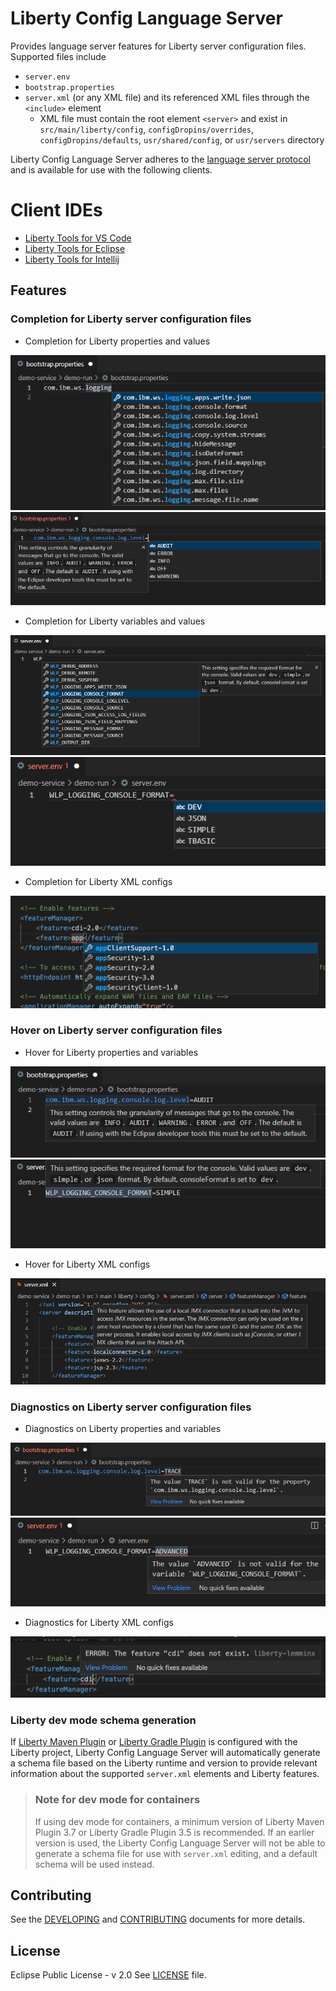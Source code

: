 # Liberty Config Language Server

Provides language server features for Liberty server configuration files. Supported files include 
- `server.env`
- `bootstrap.properties`
- `server.xml` (or any XML file) and its referenced XML files through the `<include>` element
    - XML file must contain the root element `<server>` and exist in `src/main/liberty/config`, `configDropins/overrides`, `configDropins/defaults`, `usr/shared/config`, or `usr/servers` directory

Liberty Config Language Server adheres to the [language server protocol](https://github.com/Microsoft/language-server-protocol)
and is available for use with the following clients.

# Client IDEs
* [Liberty Tools for VS Code](https://github.com/OpenLiberty/liberty-tools-vscode)
* [Liberty Tools for Eclipse](https://github.com/OpenLiberty/liberty-tools-eclipse)
* [Liberty Tools for Intellij](https://github.com/OpenLiberty/liberty-tools-intellij)

## Features

### Completion for Liberty server configuration files
* Completion for Liberty properties and values 

![Screenshot of Liberty property name suggestions in a bootstrap.properties file](./docs/images/property-completion.png "Completion suggestions for Liberty properties in bootstrap.properties") 
![Screenshot of value suggestions for a Liberty property in a bootstrap.properties file. If there is a default value, it is preselected.](./docs/images/property-value-completion.png "Completion suggestions for Liberty property values in bootstrap.properties")
* Completion for Liberty variables and values 

![Screenshot of Liberty variable suggestions in a server.env file](./docs/images/variable-completion.png "Completion suggestions for Liberty variables in server.env")
![Screenshot of value suggestions for a Liberty variable in a server.env file. If there is a default value, it is preselected](./docs/images/variable-value-completion.png "Completion suggestions for Liberty variable values in server.env")
* Completion for Liberty XML configs

![Screenshot of Liberty feature suggestions in a feature block in a server.xml file](./docs/images/feature-completion.png "Completion suggestions for Liberty configuration in server.xml")

### Hover on Liberty server configuration files
* Hover for Liberty properties and variables

![Screenshot of a documentation dialog appearing when hovering over a Liberty property in a bootstrap.properties file](./docs/images/property-hover.png "Hover on Liberty properties in bootstrap.properties")
![Screenshot of a documentation dialog appearing when hovering over a Liberty variable in a server.env file](./docs/images/variable-hover.png "Hover on Liberty server variables in server.env")
* Hover for Liberty XML configs

![Screenshot of feature documentation appearing when hovering over a Liberty feature in a server.xml file](./docs/images/feature-hover.png "Hover on Liberty features in server.xml")

### Diagnostics on Liberty server configuration files
* Diagnostics on Liberty properties and variables

![Screenshot showing diagnostics marking an invalid value for a Liberty property in a bootstrap.properties file. Hovering over the diagnostic will provide more details.](./docs/images/property-diagnostic.png "Diagnostics on Liberty properties in bootstrap.properties")
![Screenshot showing diagnostics marking an invalid value for a Liberty variable in a server.env file. Hovering over the diagnostic will provide more details.](./docs/images/variable-diagnostic.png "Diagnostics on Liberty variables in server.env")
* Diagnostics for Liberty XML configs

![Screenshot showing diagnostics marking an invalid feature defined in a server.xml file. Hovering over the diagnostic will provide more details.](./docs/images/feature-diagnostic.png "Diagnostics on Liberty features in server.xml")

### Liberty dev mode schema generation
If [Liberty Maven Plugin](https://github.com/OpenLiberty/ci.maven) or [Liberty Gradle Plugin](https://github.com/OpenLiberty/ci.gradle) is configured with the Liberty project, Liberty Config Language Server will automatically generate a schema file based on the Liberty runtime and version to provide relevant information about the supported `server.xml` elements and Liberty features.

> ### Note for dev mode for containers
> If using dev mode for containers, a minimum version of Liberty Maven Plugin 3.7 or Liberty Gradle Plugin 3.5 is recommended. If an earlier version is used, the Liberty Config Language Server will not be able to generate a schema file for use with `server.xml` editing, and a default schema will be used instead.
## Contributing
See the [DEVELOPING](./DEVELOPING.md) and [CONTRIBUTING](./CONTRIBUTING.md) documents for more details.
## License
Eclipse Public License - v 2.0 See [LICENSE](./LICENSE) file.